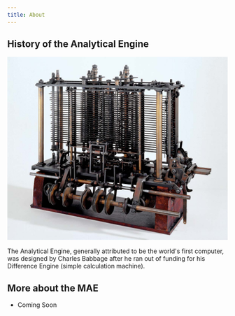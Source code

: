 ```yaml
---
title: About
---
```


## History of the Analytical Engine
![analytical-engine-history.jpg](../gallery/analytical-engine-history.jpg "analytical-engine-history")

The Analytical Engine, generally attributed to be the world's first computer, was designed by Charles Babbage after he ran out of funding for his Difference Engine (simple calculation machine).

## More about the MAE
* Coming Soon
